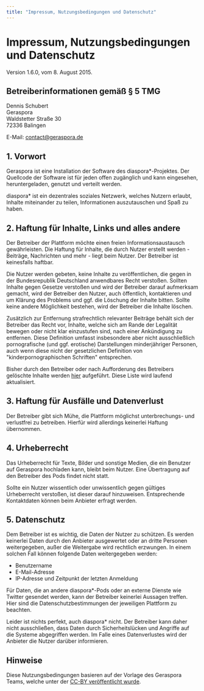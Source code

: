 ```yaml
---
title: "Impressum, Nutzungsbedingungen und Datenschutz"
---
```


# Impressum, Nutzungsbedingungen und Datenschutz

<p class="lead">Version 1.6.0, vom 8. August 2015.</p>

## Betreiberinformationen gemäß § 5 TMG

Dennis Schubert  
Geraspora  
Waldstetter Straße 30  
72336 Balingen  
  
E-Mail: [contact@geraspora.de](mailto:contact@geraspora.de)

## 1. Vorwort

Geraspora ist eine Installation der Software des diaspora\*-Projektes. Der Quellcode der Software ist für jeden offen zugänglich und kann eingesehen, heruntergeladen, genutzt und verteilt werden.

diaspora\* ist ein dezentrales soziales Netzwerk, welches Nutzern erlaubt, Inhalte miteinander zu teilen, Informationen auszutauschen und Spaß zu haben.

## 2. Haftung für Inhalte, Links und alles andere

Der Betreiber der Plattform möchte einen freien Informationsaustausch gewährleisten. Die Haftung für Inhalte, die durch Nutzer erstellt werden - Beiträge, Nachrichten und mehr - liegt beim Nutzer. Der Betreiber ist keinesfalls haftbar.

Die Nutzer werden gebeten, keine Inhalte zu veröffentlichen, die gegen in der Bundesrepublik Deutschland anwendbares Recht verstoßen. Sollten Inhalte gegen Gesetze verstoßen und wird der Betreiber darauf aufmerksam gemacht, wird der Betreiber den Nutzer, auch öffentlich, kontaktieren und um Klärung des Problems und ggf. die Löschung der Inhalte bitten. Sollte keine andere Möglichkeit bestehen, wird der Betreiber die Inhalte löschen.

Zusätzlich zur Entfernung strafrechtlich relevanter Beiträge behält sich der Betreiber das Recht vor, Inhalte, welche sich am Rande der Legalität bewegen oder nicht klar einzustufen sind, nach einer Ankündigung zu entfernen. Diese Definition umfasst insbesondere aber nicht ausschließlich pornografische (und ggf. erotische) Darstellungen minderjähriger Personen, auch wenn diese nicht der gesetzlichen Definition von "kinderpornographischen Schriften" entsprechen.

Bisher durch den Betreiber oder nach Aufforderung des Betreibers gelöschte Inhalte werden [hier](/pod/deleted_contents.html) aufgeführt. Diese Liste wird laufend aktualisiert.

## 3. Haftung für Ausfälle und Datenverlust

Der Betreiber gibt sich Mühe, die Plattform möglichst unterbrechungs- und verlustfrei zu betreiben. Hierfür wird allerdings keinerlei Haftung übernommen.

## 4. Urheberrecht

Das Urheberrecht für Texte, Bilder und sonstige Medien, die ein Benutzer auf Geraspora hochladen kann, bleibt beim Nutzer. Eine Übertragung auf den Betreiber des Pods findet nicht statt.

Sollte ein Nutzer wissentlich oder unwissentlich gegen gültiges Urheberrecht verstoßen, ist dieser darauf hinzuweisen. Entsprechende Kontaktdaten können beim Anbieter erfragt werden.

## 5. Datenschutz

Dem Betreiber ist es wichtig, die Daten der Nutzer zu schützen. Es werden keinerlei Daten durch den Anbieter ausgewertet oder an dritte Personen weitergegeben, außer die Weitergabe wird rechtlich erzwungen. In einem solchen Fall können folgende Daten weitergegeben werden:

* Benutzername
* E-Mail-Adresse
* IP-Adresse und Zeitpunkt der letzten Anmeldung

Für Daten, die an andere diaspora\*-Pods oder an externe Dienste wie Twitter gesendet werden, kann der Betreiber keinerlei Aussagen treffen. Hier sind die Datenschutzbestimmungen der jeweiligen Plattform zu beachten.

Leider ist nichts perfekt, auch diaspora\* nicht. Der Betreiber kann daher nicht ausschließen, dass Daten durch Sicherheitslücken und Angriffe auf die Systeme abgegriffen werden. Im Falle eines Datenverlustes wird der Anbieter die Nutzer darüber informieren.

## Hinweise

Diese Nutzungsbedingungen basieren auf der Vorlage des Geraspora Teams, welche unter der [CC-BY veröffentlicht wurde](https://github.com/geraspora/german-terms-of-service).
